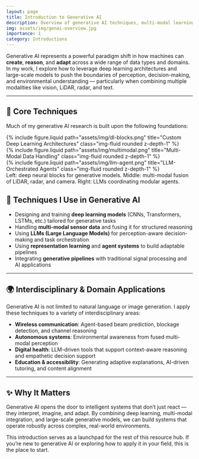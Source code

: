 ```yaml
---
layout: page
title: Introduction to Generative AI
description: Overview of generative AI techniques, multi-modal learning, and interdisciplinary applications
img: assets/img/genai-overview.jpg
importance: 1
category: Introductions
---
```


Generative AI represents a powerful paradigm shift in how machines can **create**, **reason**, and **adapt** across a wide range of data types and domains. In my work, I explore how to leverage deep learning architectures and large-scale models to push the boundaries of perception, decision-making, and environmental understanding — particularly when combining multiple modalities like vision, LiDAR, radar, and text.

---

## 🔧 Core Techniques

Much of my generative AI research is built upon the following foundations:

<div class="row">
  <div class="col-sm mt-3 mt-md-0">
    {% include figure.liquid path="assets/img/dl-blocks.png" title="Custom Deep Learning Architectures" class="img-fluid rounded z-depth-1" %}
  </div>
  <div class="col-sm mt-3 mt-md-0">
    {% include figure.liquid path="assets/img/multimodal.png" title="Multi-Modal Data Handling" class="img-fluid rounded z-depth-1" %}
  </div>
  <div class="col-sm mt-3 mt-md-0">
    {% include figure.liquid path="assets/img/llm-agent.png" title="LLM-Orchestrated Agents" class="img-fluid rounded z-depth-1" %}
  </div>
</div>

<div class="caption">
  Left: deep neural blocks for generative models. Middle: multi-modal fusion of LiDAR, radar, and camera. Right: LLMs coordinating modular agents.
</div>

## 🧠 Techniques I Use in Generative AI

- Designing and training **deep learning models** (CNNs, Transformers, LSTMs, etc.) tailored for generative tasks
- Handling **multi-modal sensor data** and fusing it for structured reasoning
- Using **LLMs (Large Language Models)** for perception-aware decision-making and task orchestration
- Using **representation learning** and **agent systems** to build adaptable pipelines
- Integrating **generative pipelines** with traditional signal processing and AI applications

---

## 🌍 Interdisciplinary & Domain Applications

Generative AI is not limited to natural language or image generation. I apply these techniques to a variety of interdisciplinary areas:

- **Wireless communication**: Agent-based beam prediction, blockage detection, and channel reasoning
- **Autonomous systems**: Environmental awareness from fused multi-modal perception
- **Digital health**: LLM-driven tools that support context-aware reasoning and empathetic decision support
- **Education & accessibility**: Generating adaptive explanations, AI-driven tutoring, and content alignment

---

## ✨ Why It Matters

Generative AI opens the door to intelligent systems that don’t just react — they interpret, imagine, and adapt. By combining deep learning, multi-modal integration, and large-scale generative models, we can build systems that operate robustly across complex, real-world environments.

This introduction serves as a launchpad for the rest of this resource hub. If you’re new to generative AI or exploring how to apply it in your field, this is the place to start.


